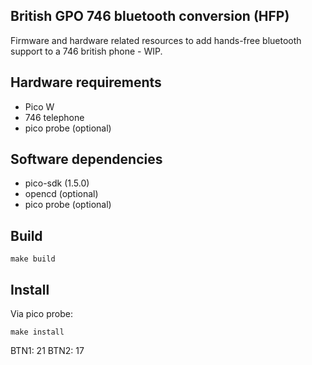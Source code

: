 ## British GPO 746 bluetooth conversion (HFP)

Firmware and hardware related resources to add hands-free bluetooth support to a 746 british phone - WIP.

## Hardware requirements

* Pico W
* 746 telephone
* pico probe (optional)

## Software dependencies

* pico-sdk (1.5.0)
* opencd (optional)
* pico probe (optional)


## Build

    make build
    
## Install
Via pico probe:

    make install
    
BTN1: 21
BTN2: 17